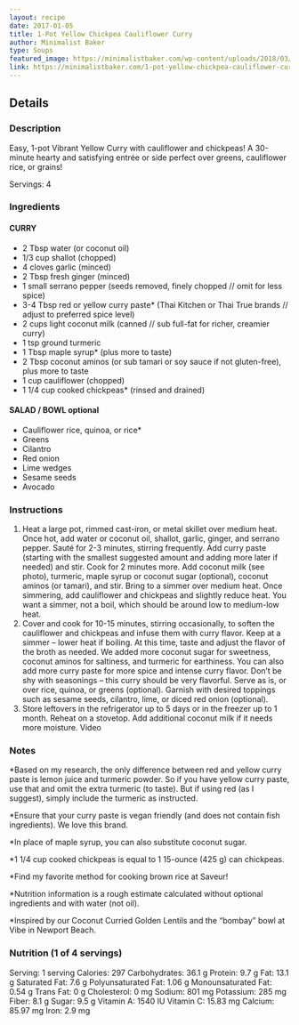 ```yaml
---
layout: recipe
date: 2017-01-05
title: 1-Pot Yellow Chickpea Cauliflower Curry
author: Minimalist Baker
type: Soups
featured_image: https://minimalistbaker.com/wp-content/uploads/2018/03/EASY-Pot-Yellow-Chickpea-Cauliflower-Curry-10-ingredients-30-minute-1-pot-curry-vegan-glutenfree-plantbased-minimalistbaker-8.jpg
link: https://minimalistbaker.com/1-pot-yellow-chickpea-cauliflower-curry/
---
```

## Details
### Description
Easy, 1-pot Vibrant Yellow Curry with cauliflower and chickpeas! A 30-minute hearty and satisfying entrée or side perfect over greens, cauliflower rice, or grains!

Servings: 4
### Ingredients
#### CURRY
* 2 Tbsp water (or coconut oil)
* 1/3 cup shallot (chopped)
* 4 cloves garlic (minced)
* 2 Tbsp fresh ginger (minced)
* 1 small serrano pepper (seeds removed, finely chopped // omit for less spice)
* 3-4 Tbsp red or yellow curry paste* (Thai Kitchen or Thai True brands // adjust to preferred spice level)
* 2 cups light coconut milk (canned // sub full-fat for richer, creamier curry)
* 1 tsp ground turmeric
* 1 Tbsp maple syrup* (plus more to taste)
* 2 Tbsp coconut aminos (or sub tamari or soy sauce if not gluten-free), plus more to taste
* 1 cup cauliflower (chopped)
* 1 1/4 cup cooked chickpeas* (rinsed and drained)

#### SALAD / BOWL optional
* Cauliflower rice, quinoa, or rice*
* Greens
* Cilantro
* Red onion
* Lime wedges
* Sesame seeds
* Avocado

### Instructions
1. Heat a large pot, rimmed cast-iron, or metal skillet over medium heat. Once hot, add water or coconut oil, shallot, garlic, ginger, and serrano pepper. Sauté for 2-3 minutes, stirring frequently.
Add curry paste (starting with the smallest suggested amount and adding more later if needed) and stir. Cook for 2 minutes more. Add coconut milk (see photo), turmeric, maple syrup or coconut sugar (optional), coconut aminos (or tamari), and stir. Bring to a simmer over medium heat.
Once simmering, add cauliflower and chickpeas and slightly reduce heat. You want a simmer, not a boil, which should be around low to medium-low heat.
1. Cover and cook for 10-15 minutes, stirring occasionally, to soften the cauliflower and chickpeas and infuse them with curry flavor. Keep at a simmer – lower heat if boiling.
At this time, taste and adjust the flavor of the broth as needed. We added more coconut sugar for sweetness, coconut aminos for saltiness, and turmeric for earthiness. You can also add more curry paste for more spice and intense curry flavor. Don’t be shy with seasonings – this curry should be very flavorful.
Serve as is, or over rice, quinoa, or greens (optional). Garnish with desired toppings such as sesame seeds, cilantro, lime, or diced red onion (optional).
1. Store leftovers in the refrigerator up to 5 days or in the freezer up to 1 month. Reheat on a stovetop. Add additional coconut milk if it needs more moisture.
Video

### Notes
\*Based on my research, the only difference between red and yellow curry paste is lemon juice and turmeric powder. So if you have yellow curry paste, use that and omit the extra turmeric (to taste). But if using red (as I suggest), simply include the turmeric as instructed.

\*Ensure that your curry paste is vegan friendly (and does not contain fish ingredients). We love this brand.

\*In place of maple syrup, you can also substitute coconut sugar.

\*1 1/4 cup cooked chickpeas is equal to 1 15-ounce (425 g) can chickpeas.

\*Find my favorite method for cooking brown rice at Saveur!

\*Nutrition information is a rough estimate calculated without optional ingredients and with water (not oil).

\*Inspired by our Coconut Curried Golden Lentils and the “bombay” bowl at Vibe in Newport Beach.

### Nutrition (1 of 4 servings)
Serving: 1 serving
Calories: 297
Carbohydrates: 36.1 g
Protein: 9.7 g
Fat: 13.1 g
Saturated Fat: 7.6 g
Polyunsaturated Fat: 1.06 g
Monounsaturated Fat: 0.54 g
Trans Fat: 0 g
Cholesterol: 0 mg
Sodium: 801 mg
Potassium: 285 mg
Fiber: 8.1 g
Sugar: 9.5 g
Vitamin A: 1540 IU
Vitamin C: 15.83 mg
Calcium: 85.97 mg
Iron: 2.9 mg
